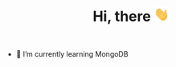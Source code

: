 <h1 align="center">Hi, there <img src="https://raw.githubusercontent.com/andreideholte/andreideholte/main/images/hi.gif" width="30px"/></h1>
  
<br/>

- 🌱 I’m currently learning MongoDB
